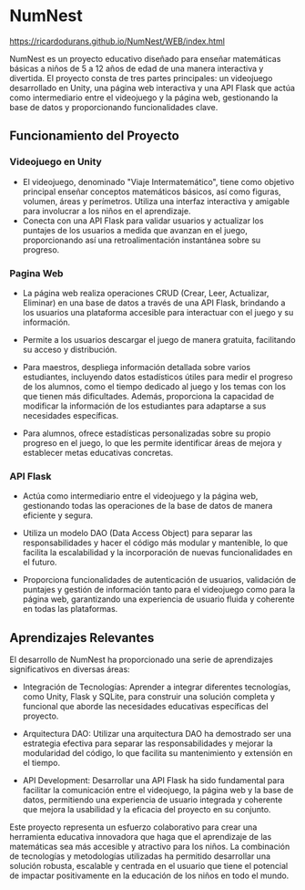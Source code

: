 # NumNest
https://ricardodurans.github.io/NumNest/WEB/index.html

NumNest es un proyecto educativo diseñado para enseñar matemáticas básicas a niños de 5 a 12 años de edad de una manera interactiva y divertida. El proyecto consta de tres partes principales: un videojuego desarrollado en Unity, una página web interactiva y una API Flask que actúa como intermediario entre el videojuego y la página web, gestionando la base de datos y proporcionando funcionalidades clave.

## Funcionamiento del Proyecto

### Videojuego en Unity 
- El videojuego, denominado "Viaje Intermatemático", tiene como objetivo principal enseñar conceptos matemáticos básicos, así como figuras, volumen, áreas y perímetros. Utiliza una interfaz interactiva y amigable para involucrar a los niños en el aprendizaje.
- Conecta con una API Flask para validar usuarios y actualizar los puntajes de los usuarios a medida que avanzan en el juego, proporcionando así una retroalimentación instantánea sobre su progreso.

### Pagina Web
- La página web realiza operaciones CRUD (Crear, Leer, Actualizar, Eliminar) en una base de datos a través de una API Flask, brindando a los usuarios una plataforma accesible para interactuar con el juego y su información.
 
- Permite a los usuarios descargar el juego de manera gratuita, facilitando su acceso y distribución.
  
- Para maestros, despliega información detallada sobre varios estudiantes, incluyendo datos estadísticos útiles para medir el progreso de los alumnos, como el tiempo dedicado al juego y los temas con los que tienen más dificultades. Además, proporciona la capacidad de modificar la información de los estudiantes para adaptarse a sus necesidades específicas.

- Para alumnos, ofrece estadísticas personalizadas sobre su propio progreso en el juego, lo que les permite identificar áreas de mejora y establecer metas educativas concretas.

### API Flask
- Actúa como intermediario entre el videojuego y la página web, gestionando todas las operaciones de la base de datos de manera eficiente y segura.

- Utiliza un modelo DAO (Data Access Object) para separar las responsabilidades y hacer el código más modular y mantenible, lo que facilita la escalabilidad y la incorporación de nuevas funcionalidades en el futuro.
  
- Proporciona funcionalidades de autenticación de usuarios, validación de puntajes y gestión de información tanto para el videojuego como para la página web, garantizando una experiencia de usuario fluida y coherente en todas las plataformas.

## Aprendizajes Relevantes
El desarrollo de NumNest ha proporcionado una serie de aprendizajes significativos en diversas áreas:

- Integración de Tecnologías: Aprender a integrar diferentes tecnologías, como Unity, Flask y SQLite, para construir una solución completa y funcional que aborde las necesidades educativas específicas del proyecto.

- Arquitectura DAO: Utilizar una arquitectura DAO ha demostrado ser una estrategia efectiva para separar las responsabilidades y mejorar la modularidad del código, lo que facilita su mantenimiento y extensión en el tiempo.

- API Development: Desarrollar una API Flask ha sido fundamental para facilitar la comunicación entre el videojuego, la página web y la base de datos, permitiendo una experiencia de usuario integrada y coherente que mejora la usabilidad y la eficacia del proyecto en su conjunto.

Este proyecto representa un esfuerzo colaborativo para crear una herramienta educativa innovadora que haga que el aprendizaje de las matemáticas sea más accesible y atractivo para los niños. La combinación de tecnologías y metodologías utilizadas ha permitido desarrollar una solución robusta, escalable y centrada en el usuario que tiene el potencial de impactar positivamente en la educación de los niños en todo el mundo.






